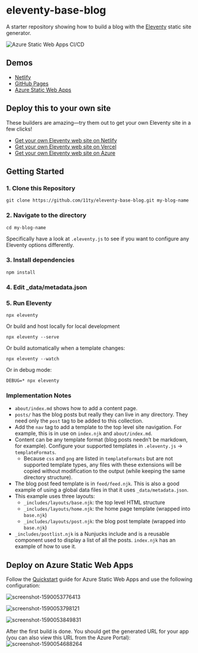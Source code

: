 # eleventy-base-blog

A starter repository showing how to build a blog with the [Eleventy](https://github.com/11ty/eleventy) static site generator.

![Azure Static Web Apps CI/CD](https://github.com/manekinekko/11ty-blog-swa/workflows/Azure%20Static%20Web%20Apps%20CI/CD/badge.svg)

## Demos

* [Netlify](https://eleventy-base-blog.netlify.com/)
* [GitHub Pages](https://11ty.github.io/eleventy-base-blog/)
* [Azure Static Web Apps](https://zealous-wave-0ec9a1203.azurestaticapps.net/)

## Deploy this to your own site

These builders are amazing—try them out to get your own Eleventy site in a few clicks!

* [Get your own Eleventy web site on Netlify](https://app.netlify.com/start/deploy?repository=https://github.com/11ty/eleventy-base-blog)
* [Get your own Eleventy web site on Vercel](https://vercel.com/import/project?template=11ty%2Feleventy-base-blog)
* [Get your own Eleventy web site on Azure](#deploy-on-azure-static-web-apps)

## Getting Started

### 1. Clone this Repository

```
git clone https://github.com/11ty/eleventy-base-blog.git my-blog-name
```


### 2. Navigate to the directory

```
cd my-blog-name
```

Specifically have a look at `.eleventy.js` to see if you want to configure any Eleventy options differently.

### 3. Install dependencies

```
npm install
```

### 4. Edit _data/metadata.json

### 5. Run Eleventy

```
npx eleventy
```

Or build and host locally for local development
```
npx eleventy --serve
```

Or build automatically when a template changes:
```
npx eleventy --watch
```

Or in debug mode:
```
DEBUG=* npx eleventy
```

### Implementation Notes

* `about/index.md` shows how to add a content page.
* `posts/` has the blog posts but really they can live in any directory. They need only the `post` tag to be added to this collection.
* Add the `nav` tag to add a template to the top level site navigation. For example, this is in use on `index.njk` and `about/index.md`.
* Content can be any template format (blog posts needn’t be markdown, for example). Configure your supported templates in `.eleventy.js` -> `templateFormats`.
	* Because `css` and `png` are listed in `templateFormats` but are not supported template types, any files with these extensions will be copied without modification to the output (while keeping the same directory structure).
* The blog post feed template is in `feed/feed.njk`. This is also a good example of using a global data files in that it uses `_data/metadata.json`.
* This example uses three layouts:
  * `_includes/layouts/base.njk`: the top level HTML structure
  * `_includes/layouts/home.njk`: the home page template (wrapped into `base.njk`)
  * `_includes/layouts/post.njk`: the blog post template (wrapped into `base.njk`)
* `_includes/postlist.njk` is a Nunjucks include and is a reusable component used to display a list of all the posts. `index.njk` has an example of how to use it.


## Deploy on Azure Static Web Apps

Follow the [Quickstart](https://bit.ly/2ABy9Cb) guide for Azure Static Web Apps and use the following configuration:

![screenshot-1590053776413](https://user-images.githubusercontent.com/1699357/82546623-aec82100-9b58-11ea-81b2-e6a25760a6cf.png)

![screenshot-1590053798121](https://user-images.githubusercontent.com/1699357/82546619-ad96f400-9b58-11ea-95a3-d76a533ccfb9.png)

![screenshot-1590053849831](https://user-images.githubusercontent.com/1699357/82546625-af60b780-9b58-11ea-8e47-41f847ac6232.png)

After the first build is done. You should get the generated URL for your app (you can also view this URL from the Azure Portal):
![screenshot-1590054688264](https://user-images.githubusercontent.com/1699357/82547135-87258880-9b59-11ea-9959-e04faff98f78.png)


